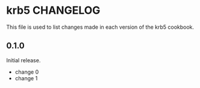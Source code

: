 # krb5 CHANGELOG

This file is used to list changes made in each version of the krb5 cookbook.

## 0.1.0

Initial release.

- change 0
- change 1
